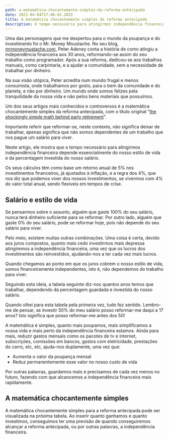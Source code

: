 ```yaml
---
path: a-matemática-chocantemente-simples-da-reforma-antecipada
date: 2021-04-04T17:46:43.202Z
title: A matemática chocantemente simples da reforma antecipada
description: O tempo necessário para atingirmos independência financeira depende essencialmente do nosso estilo de vida e da percentagem investida do nosso salário.
---
```


Uma das personagens que me despertou para o mundo da poupança e do investimento foi o Mr. Money Moustache. No seu blog, <a href="https://www.mrmoneymustache.com/" target="_blank">mrmoneymustache.com</a>, Peter Adeney conta a história de como atingiu a independência financeira aos 30 anos, reformando-se assim do seu trabalho como programador. Após a sua reforma, dedicou-se aos trabalhos manuais, como carpintaria, e a ajudar a comunidade, sem a necessidade de trabalhar por dinheiro.

Na sua visão utópica, Peter acredita num mundo frugal e menos consumista, onde trabalhamos por gosto, para o bem da comunidade e do planeta, e não por dinheiro. Um mundo onde somos felizes pela tranquilidade da nossa vida e não pelos bens materiais que possuímos.

Um dos seus artigos mais conhecidos e controversos é a matemática chocantemente simples da reforma antecipada, com o título original “<a href="https://www.mrmoneymustache.com/2012/01/13/the-shockingly-simple-math-behind-early-retirement/" target="_blank">the shockingly simple math behind early retirement</a>”.

Importante referir que reformar-se, neste contexto, não significa deixar de trabalhar, apenas significa que não somos dependentes de um trabalho que nos pague um salário para viver.

Neste artigo, ele mostra que o tempo necessário para atingirmos independência financeira depende essencialmente do nosso estilo de vida e da percentagem investida do nosso salário.

Os seus cálculos têm como base um retorno anual de 5% nos investimentos financeiros, já ajustados à inflação, e a regra dos 4%, que nos diz que podemos viver dos nossos investimentos, se vivermos com 4% do valor total anual, sendo flexíveis em tempos de crise.

## Salário e estilo de vida

Se pensarmos sobre o assunto, alguém que gaste 100% do seu salário, nunca terá dinheiro suficiente para se reformar. Por outro lado, alguém que gaste 0% do seu salário, pode se reformar hoje, pois não depende do seu salário para viver.

Pelo meio, existem muitas outras combinações. Uma coisa é certa, devido aos juros compostos, quanto mais cedo investirmos mais depressa atingiremos a independência financeira, uma vez que os lucros dos investimentos são reinvestidos, ajudando-nos a ter cada vez mais lucros.

Quando chegamos ao ponto em que os juros cobrem o nosso estilo de vida, somos financeiramente independentes, isto é, não dependemos do trabalho para viver.

Seguindo esta ideia, a tabela seguinte diz-nos quantos anos temos que trabalhar, dependendo da percentagem guardada e investida do nosso salário.

<early-retirement-years></early-retirement-years>

Quando olhei para esta tabela pela primeira vez, tudo fez sentido. Lembro-me de pensar, se investir 50% do meu salário posso reformar-me daqui a 17 anos? Isto significa que posso reformar-me antes dos 50!

A matemática é simples, quanto mais poupamos, mais simplificamos a nossa vida e mais perto da independência financeira estamos. Ainda para mais, reduzir gastos mensais como os pacotes de tv e internet, subscrições, comissões em bancos, gastos com eletricidade, prestações do carro, etc, etc, ajuda-nos duplamente, uma vez que:

- Aumenta o valor da poupança mensal
- Reduz permanentemente esse valor no nosso custo de vida

Por outras palavras, guardamos mais e precisamos de cada vez menos no futuro, fazendo com que alcancemos a independência financeira mais rapidamente.

## A matemática chocantemente simples

A matemática chocantemente simples para a reforma antecipada pode ser visualizada na próxima tabela. Ao inserir quanto ganhamos e quanto investimos, conseguimos ter uma previsão de quando conseguiremos alcançar a reforma antecipada, ou por outras palavras, a independência financeira.

<early-retirement-calculator></early-retirement-calculator>

